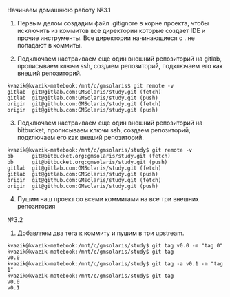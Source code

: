 Начинаем домашнюю работу №3.1

1. Первым делом создадим файл .gitignore в корне проекта, чтобы исключить из коммитов все директории которые создает IDE и прочие инструменты. Все директории начинающиеся с . не попадают в коммиты.


2. Подключаем настраиваем еще один внешний репозиторий на gitlab, прописываем ключи ssh, создаем репозиторий, подключаем его как внеший репозиторий.
```
kvazik@kvazik-matebook:/mnt/c/gmsolaris$ git remote -v
gitlab  git@gitlab.com:GMSolaris/study.git (fetch)
gitlab  git@gitlab.com:GMSolaris/study.git (push)
origin  git@github.com:GMSolaris/study.git (fetch)
origin  git@github.com:GMSolaris/study.git (push)
```

3. Подключаем настраиваем еще один внешний репозиторий на bitbucket, прописываем ключи ssh, создаем репозиторий, подключаем его как внеший репозиторий.
```
kvazik@kvazik-matebook:/mnt/c/gmsolaris/study$ git remote -v
bb      git@bitbucket.org:gmsolaris/study.git (fetch)
bb      git@bitbucket.org:gmsolaris/study.git (push)
gitlab  git@gitlab.com:GMSolaris/study.git (fetch)
gitlab  git@gitlab.com:GMSolaris/study.git (push)
origin  git@github.com:GMsolaris/study.git (fetch)
origin  git@github.com:GMsolaris/study.git (push)
```
4. Пушим наш проект со всеми коммитами на все три внешних репозитория

№3.2

1. Добавляем два тега к коммиту и пушим в три upstream.

```
kvazik@kvazik-matebook:/mnt/c/gmsolaris/study$ git tag v0.0 -m "tag 0"
kvazik@kvazik-matebook:/mnt/c/gmsolaris/study$ git tag
v0.0
kvazik@kvazik-matebook:/mnt/c/gmsolaris/study$ git tag -a v0.1 -m "tag 1"
kvazik@kvazik-matebook:/mnt/c/gmsolaris/study$ git tag
v0.0
v0.1
```